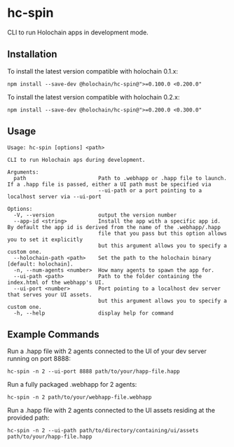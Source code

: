 # hc-spin

CLI to run Holochain apps in development mode.

## Installation

To install the latest version compatible with holochain 0.1.x:

```
npm install --save-dev @holochain/hc-spin@">=0.100.0 <0.200.0"
```

To install the latest version compatible with holochain 0.2.x:

```
npm install --save-dev @holochain/hc-spin@">=0.200.0 <0.300.0"
```

## Usage

```
Usage: hc-spin [options] <path>

CLI to run Holochain aps during development.

Arguments:
  path                       Path to .webhapp or .happ file to launch. If a .happ file is passed, either a UI path must be specified via
                             --ui-path or a port pointing to a localhost server via --ui-port

Options:
  -V, --version              output the version number
  --app-id <string>          Install the app with a specific app id. By default the app id is derived from the name of the .webhapp/.happ
                             file that you pass but this option allows you to set it explicitly
                             but this argument allows you to specify a custom one.
  --holochain-path <path>    Set the path to the holochain binary [default: holochain].
  -n, --num-agents <number>  How many agents to spawn the app for.
  --ui-path <path>           Path to the folder containing the index.html of the webhapp's UI.
  --ui-port <number>         Port pointing to a localhost dev server that serves your UI assets.
                             but this argument allows you to specify a custom one.
  -h, --help                 display help for command
```

## Example Commands

Run a .happ file with 2 agents connected to the UI of your dev server running on port 8888:

```
hc-spin -n 2 --ui-port 8888 path/to/your/happ-file.happ
```

Run a fully packaged .webhapp for 2 agents:

```
hc-spin -n 2 path/to/your/webhapp-file.webhapp
```

Run a .happ file with 2 agents connected to the UI assets residing at the provided path:

```
hc-spin -n 2 --ui-path path/to/directory/containing/ui/assets path/to/your/happ-file.happ
```
